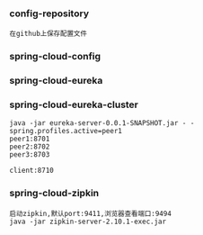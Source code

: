 ### config-repository

    在github上保存配置文件
    
### spring-cloud-config

### spring-cloud-eureka

### spring-cloud-eureka-cluster
    java -jar eureka-server-0.0.1-SNAPSHOT.jar - -spring.profiles.active=peer1
    peer1:8701
    peer2:8702
    peer3:8703
    
    client:8710
### spring-cloud-zipkin

    启动zipkin,默认port:9411,浏览器查看端口:9494
    java -jar zipkin-server-2.10.1-exec.jar
    
